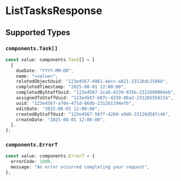 # ListTasksResponse


## Supported Types

### `components.Task[]`

```typescript
const value: components.Task[] = [
  {
    dueDate: "YYYY-MM-DD",
    name: "<value>",
    relatedObjectUuid: "123e4567-4961-4ecc-a821-23126dc2586b",
    completedTimestamp: "2025-08-01 12:00:00",
    completedByStaffUuid: "123e4567-2ca8-4239-935e-231260906deb",
    assignedToStaffUuid: "123e4567-b07c-4339-86a2-23126555021b",
    uuid: "123e4567-a70e-471d-86db-231261194efb",
    editDate: "2025-08-01 12:00:00",
    createdByStaffUuid: "123e4567-56ff-4268-a9d6-23126d58fc4b",
    createDate: "2025-08-01 12:00:00",
  },
];
```

### `components.ErrorT`

```typescript
const value: components.ErrorT = {
  errorCode: 1000,
  message: "An error occurred completing your request",
};
```

